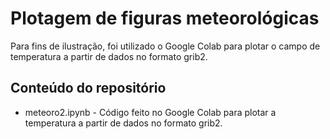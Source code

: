 # Plotagem de figuras meteorológicas
Para fins de ilustração, foi utilizado o Google Colab para plotar o campo de temperatura a partir de dados no formato grib2.


## Conteúdo do repositório
+ meteoro2.ipynb - Código feito no Google Colab para plotar a temperatura a partir de dados no formato grib2.
